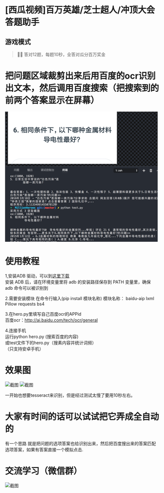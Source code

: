 # [西瓜视频]百万英雄/芝士超人/冲顶大会答题助手
## 游戏模式

>  答对12题，每题10秒，全答对瓜分百万奖金

# 把问题区域裁剪出来后用百度的ocr识别出文本，然后调用百度搜索（把搜索到的前两个答案显示在屏幕）

![截图](mac.png)

# 使用教程
1,安装ADB 驱动，可以到[这里下载](https://adb.clockworkmod.com/)<br />
   安装 ADB 后，请在环境变量里将 adb 的安装路径保存到 PATH 变量里，确保 adb 命令可以被识别到
  
2.需要安装模块 在命令行输入(pip install 模块名称) 模块名称： baidu-aip  lxml  Pillow  requests bs4

3.在hero.py里填写自己百度ocr的APPid</br>
百度ocr：http://ai.baidu.com/tech/ocr/general

4.连接手机<br>运行python hero.py (搜索百度的内容) <br>或test文件下的hero.py（搜素内容并统计词频）<br />
（只支持安卓手机）
# 效果图
![截图](http://chuantu.biz/t6/198/1515261841x-1566687351.png)
![截图](https://github.com/wuditken/MillionHeroes/blob/master/test/1.PNG?raw=true)


一开始也想要tesseract来识别，但是经过测试太慢了要用10秒左右。
# 大家有时间的话可以试试把它弄成全自动的

有一个思路 就是把问题的选项答案也给识别出来，然后把百度搜出来的答案匹配选项答案，如果有答案直接一个模拟点击.

# 交流学习（微信群）
![截图](https://github.com/wuditken/MillionHeroes/blob/master/baiduSearch/de_qrcode.gif?raw=true)



